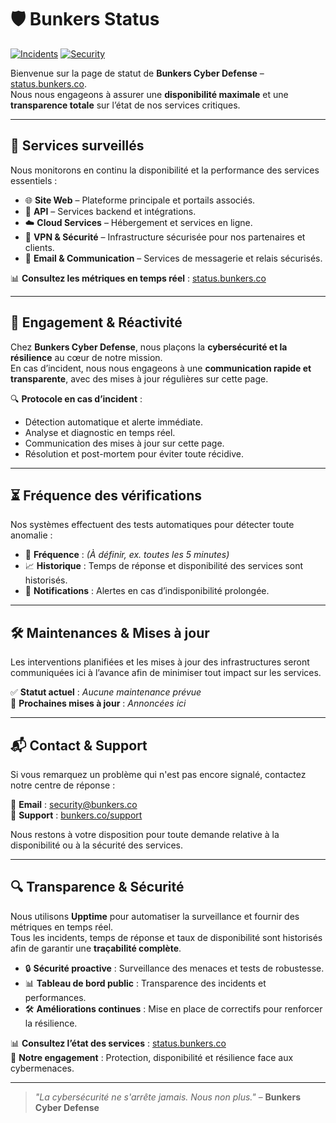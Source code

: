 # 🛡️ Bunkers Status

[![Incidents](https://img.shields.io/badge/Incidents-0-green.svg)](https://status.bunkers.co)
[![Security](https://img.shields.io/badge/Cyber%20Defense-Active-orange.svg)](https://bunkers.co/security)

Bienvenue sur la page de statut de **Bunkers Cyber Defense** – [status.bunkers.co](https://status.bunkers.co).  
Nous nous engageons à assurer une **disponibilité maximale** et une **transparence totale** sur l’état de nos services critiques.

---

## 📡 Services surveillés
Nous monitorons en continu la disponibilité et la performance des services essentiels :

- 🌐 **Site Web** – Plateforme principale et portails associés.
- 🔗 **API** – Services backend et intégrations.
- ☁️ **Cloud Services** – Hébergement et services en ligne.
- 🔐 **VPN & Sécurité** – Infrastructure sécurisée pour nos partenaires et clients.
- 📧 **Email & Communication** – Services de messagerie et relais sécurisés.

📊 **Consultez les métriques en temps réel** : [status.bunkers.co](https://status.bunkers.co)

---

## 🚨 Engagement & Réactivité
Chez **Bunkers Cyber Defense**, nous plaçons la **cybersécurité et la résilience** au cœur de notre mission.  
En cas d’incident, nous nous engageons à une **communication rapide et transparente**, avec des mises à jour régulières sur cette page.

🔍 **Protocole en cas d’incident** :
- Détection automatique et alerte immédiate.
- Analyse et diagnostic en temps réel.
- Communication des mises à jour sur cette page.
- Résolution et post-mortem pour éviter toute récidive.

---

## ⏳ Fréquence des vérifications
Nos systèmes effectuent des tests automatiques pour détecter toute anomalie :

- 🔄 **Fréquence** : _(À définir, ex. toutes les 5 minutes)_
- 📈 **Historique** : Temps de réponse et disponibilité des services sont historisés.
- 📢 **Notifications** : Alertes en cas d’indisponibilité prolongée.

---

## 🛠️ Maintenances & Mises à jour
Les interventions planifiées et les mises à jour des infrastructures seront communiquées ici à l’avance afin de minimiser tout impact sur les services.

✅ **Statut actuel** : _Aucune maintenance prévue_  
📅 **Prochaines mises à jour** : _Annoncées ici_

---

## 📬 Contact & Support
Si vous remarquez un problème qui n'est pas encore signalé, contactez notre centre de réponse :  

📧 **Email** : [security@bunkers.co](mailto:security@bunkers.co)  
🔗 **Support** : [bunkers.co/support](https://bunkers.co/)  

Nous restons à votre disposition pour toute demande relative à la disponibilité ou à la sécurité des services.

---

## 🔍 Transparence & Sécurité
Nous utilisons **Upptime** pour automatiser la surveillance et fournir des métriques en temps réel.  
Tous les incidents, temps de réponse et taux de disponibilité sont historisés afin de garantir une **traçabilité complète**.

- 🔒 **Sécurité proactive** : Surveillance des menaces et tests de robustesse.
- 📊 **Tableau de bord public** : Transparence des incidents et performances.
- 🛠 **Améliorations continues** : Mise en place de correctifs pour renforcer la résilience.

📊 **Consultez l’état des services** : [status.bunkers.co](https://status.bunkers.co)  
🔐 **Notre engagement** : Protection, disponibilité et résilience face aux cybermenaces.

---

> _"La cybersécurité ne s'arrête jamais. Nous non plus."_ – **Bunkers Cyber Defense**
